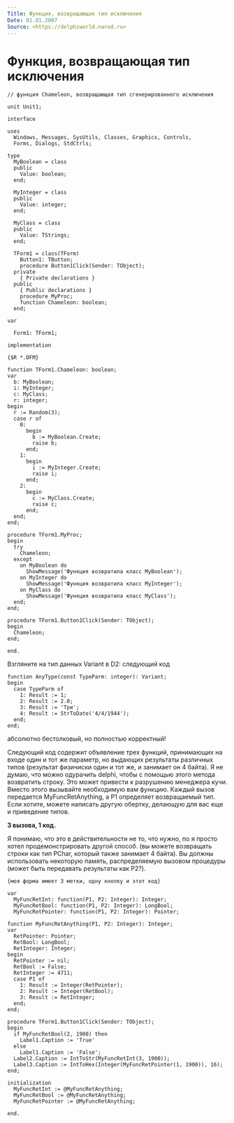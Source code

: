 ```yaml
---
Title: Функция, возвращающая тип исключения
Date: 01.01.2007
Source: <https://delphiworld.narod.ru>
---
```



Функция, возвращающая тип исключения
=========================

    // функция Chameleon, возвращающая тип сгенерированного исключения
     
    unit Unit1;
     
    interface
     
    uses
      Windows, Messages, SysUtils, Classes, Graphics, Controls,
      Forms, Dialogs, StdCtrls;
     
    type
      MyBoolean = class
      public
        Value: boolean;
      end;
     
      MyInteger = class
      public
        Value: integer;
      end;
     
      MyClass = class
      public
        Value: TStrings;
      end;
     
      TForm1 = class(TForm)
        Button1: TButton;
        procedure Button1Click(Sender: TObject);
      private
        { Private declarations }
      public
        { Public declarations }
        procedure MyProc;
        function Chameleon: boolean;
      end;
     
    var
     
      Form1: TForm1;
     
    implementation
     
    {$R *.DFM}
     
    function TForm1.Chameleon: boolean;
    var
      b: MyBoolean;
      i: MyInteger;
      c: MyClass;
      r: integer;
    begin
      r := Random(3);
      case r of
        0:
          begin
            b := MyBoolean.Create;
            raise b;
          end;
        1:
          begin
            i := MyInteger.Create;
            raise i;
          end;
        2:
          begin
            c := MyClass.Create;
            raise c;
          end;
      end;
    end;
     
    procedure TForm1.MyProc;
    begin
      try
        Chameleon;
      except
        on MyBoolean do
          ShowMessage('Функция возвратила класс MyBoolean');
        on MyInteger do
          ShowMessage('Функция возвратила класс MyInteger');
        on MyClass do
          ShowMessage('Функция возвратила класс MyClass');
      end;
    end;
     
    procedure TForm1.Button1Click(Sender: TObject);
    begin
      Chameleon;
    end;
     
    end.

Взгляните на тип данных Variant в D2: следующий код

    function AnyType(const TypeParm: integer): Variant;
    begin
      case TypeParm of
        1: Result := 1;
        2: Result := 2.0;
        3: Result := 'Три';
        4: Result := StrToDate('4/4/1944');
      end;
    end;

абсолютно бестолковый, но полностью корректный!

Следующий код содержит объявление трех функций, принимающих на входе
один и тот же параметр, но выдающих результаты различных типов
(результат физичиски один и тот же, и занимает он 4 байта). Я не думаю,
что можно одурачить delphi, чтобы с помощью этого метода возвратить
строку. Это может привести к разрушению менеджера кучи. Вместо этого
вызывайте необходимую вам функцию. Каждый вызов передается
MyFuncRetAnything, а P1 определяет возвращаемый тип. Если хотите, можете
написать другую обертку, делающую для вас еще и приведение типов.

**3 вызова, 1 код.**

Я понимаю, что это в действительности не то, что нужно, по я просто
хотел продемонстрировать другой способ. (вы можете возвращать строки как
тип PChar, который также занимает 4 байта). Вы должны использовать
некоторую память, распределяемую вызовом процедуры (может быть
передавать результаты как P2?).

    {моя форма имеет 3 метки, одну кнопку и этот код}
     
    var
      MyFuncRetInt: function(P1, P2: Integer): Integer;
      MyFuncRetBool: function(P1, P2: Integer): LongBool;
      MyFuncRetPointer: function(P1, P2: Integer): Pointer;
     
    function MyFuncRetAnything(P1, P2: Integer): Integer;
    var
      RetPointer: Pointer;
      RetBool: LongBool;
      RetInteger: Integer;
    begin
      RetPointer := nil;
      RetBool := False;
      RetInteger := 4711;
      case P1 of
        1: Result := Integer(RetPointer);
        2: Result := Integer(RetBool);
        3: Result := RetInteger;
      end;
    end;
     
    procedure TForm1.Button1Click(Sender: TObject);
    begin
      if MyFuncRetBool(2, 1900) then
        Label1.Caption := 'True'
      else
        Label1.Caption := 'False';
      Label2.Caption := IntToStr(MyFuncRetInt(3, 1900));
      Label3.Caption := IntToHex(Integer(MyFuncRetPointer(1, 1900)), 16);
    end;
     
    initialization
      MyFuncRetInt := @MyFuncRetAnything;
      MyFuncRetBool := @MyFuncRetAnything;
      MyFuncRetPointer := @MyFuncRetAnything;
     
    end.

